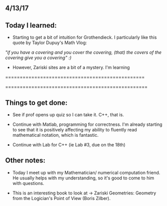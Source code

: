 ## 4/13/17

## Today I learned:

- Starting to get a bit of intuition for Grothendieck. I particularly like this quote by Taylor Dupuy's Math Vlog:

*"if you have a covering and you cover the covering, (that) the covers of the covering give you a covering" :)*

- However, Zariski sites are a bit of a mystery. I'm learning


================================================


=================================================

## Things to get done:

- See if prof opens up quiz so I can take it. C++, that is. 

- Continue with Matlab, programming for correctness. I'm already starting to see that it is positively affecting my
ability to fluently read mathematical notation, which is fantastic.

- Continue with Lab for C++ (ie Lab #3, due on the 18th)


## Other notes: 

- Today I meet up with my Mathematician/ numerical computation friend. He usually helps with my understanding, so it's good to come to him with questions.

- This is an interesting book to look at -> Zariski Geometries: Geometry from the Logician's Point of View (Boris Zilber).
